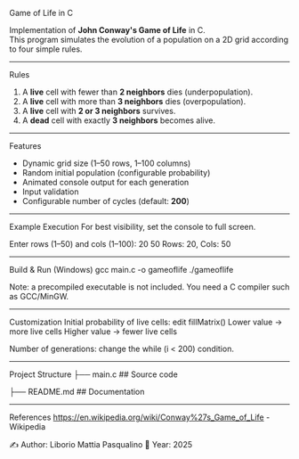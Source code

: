 Game of Life in C

Implementation of **John Conway's Game of Life** in C.  
This program simulates the evolution of a population on a 2D grid according to four simple rules.

---

Rules
1. A **live** cell with fewer than **2 neighbors** dies (underpopulation).  
2. A **live** cell with more than **3 neighbors** dies (overpopulation).  
3. A **live** cell with **2 or 3 neighbors** survives.  
4. A **dead** cell with exactly **3 neighbors** becomes alive.

---

Features
* Dynamic grid size (1–50 rows, 1–100 columns)  
* Random initial population (configurable probability)  
* Animated console output for each generation  
* Input validation  
* Configurable number of cycles (default: **200**)

---

Example Execution
For best visibility, set the console to full screen.

Enter rows (1–50) and cols (1–100): 20 50
Rows: 20, Cols: 50

---

Build & Run (Windows)
gcc main.c -o gameoflife
./gameoflife

Note: a precompiled executable is not included.
You need a C compiler such as GCC/MinGW.

---

Customization
Initial probability of live cells: edit fillMatrix()
Lower value → more live cells
Higher value → fewer live cells

Number of generations: change the while (i < 200) condition.

---

Project Structure
├── main.c       ## Source code


├── README.md    ## Documentation

---

References
https://en.wikipedia.org/wiki/Conway%27s_Game_of_Life -Wikipedia


✍️ Author: Liborio Mattia Pasqualino
📅 Year: 2025

